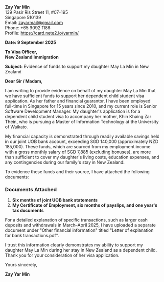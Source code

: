 **Zay Yar Min**  
139 Pasir Ris Street 11, #07-195  
Singapore 510139  
Email: zayarmail@gmail.com  
Phone: +65 9092 1186  
Profile: https://card.nete2.io/yarmin/

**Date: 9 September 2025**

**To Visa Officer,**  
**New Zealand Immigration**

**Subject:** Evidence of funds to support my daughter May La Min in New Zealand

**Dear Sir / Madam,**

I am writing to provide evidence on behalf of my daughter May La Min that we have sufficient funds to support her dependent child student visa application. As her father and financial guarantor, I have been employed full-time in Singapore for 15 years since 2010, and my current role is Senior Software Development Manager. My daughter's application is for a dependent child student visa to accompany her mother, Khin Khaing Zar Thein, who is pursuing a Master of Information Technology at the University of Waikato.

My financial capacity is demonstrated through readily available savings held in our joint UOB bank account, exceeding SGD 140,000 (approximately NZD 185,000). These funds, which are sourced from my employment income with a gross monthly salary of SGD 7,885 (excluding bonuses), are more than sufficient to cover my daughter's living costs, education expenses, and any contingencies during our family's stay in New Zealand.

To evidence these funds and their source, I have attached the following documents:

### Documents Attached
1. **Six months of joint UOB bank statements**
2. **My Certificate of Employment, six months of payslips, and one year's tax documents**

For a detailed explanation of specific transactions, such as larger cash deposits and withdrawals in March–April 2025, I have uploaded a separate document under "Other financial information" titled "Letter of explanation for bank transactions.pdf".

I trust this information clearly demonstrates my ability to support my daughter May La Min during her stay in New Zealand as a dependent child. Thank you for your consideration of her visa application.


Yours sincerely,

**Zay Yar Min**